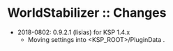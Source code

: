 # WorldStabilizer :: Changes

* 2018-0802: 0.9.2.1 (lisias) for KSP 1.4.x
	+  Moving settings into <KSP_ROOT>/PluginData .
